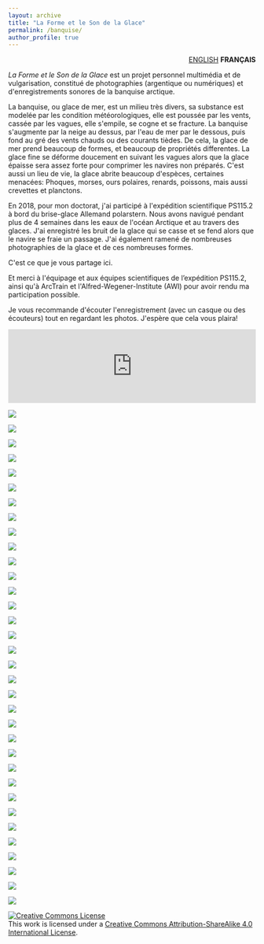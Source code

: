 ```yaml
---
layout: archive
title: "La Forme et le Son de la Glace"
permalink: /banquise/
author_profile: true
---
```


<div style="text-align: right"> <a href="https://dringeis.github.io/sea_ice/">ENGLISH</a> <b>FRANÇAIS</b> </div>

*La Forme et le Son de la Glace* est un projet personnel multimédia et de vulgarisation, constitué de photographies (argentique ou numériques) et d'enregistrements sonores de la banquise arctique.

La banquise, ou glace de mer, est un milieu très divers, sa substance est modelée par les condition météorologiques, elle est poussée par les vents, cassée par les vagues, elle s'empile, se cogne et se fracture. La banquise s'augmente par la neige au dessus, par l'eau de mer par le dessous, puis fond au gré des vents chauds ou des courants tièdes. De cela, la glace de mer prend beaucoup de formes, et beaucoup de propriétés differentes. La glace fine se déforme doucement en suivant les vagues alors que la glace épaisse sera assez forte pour comprimer les navires non préparés. C'est aussi un lieu de vie, la glace abrite beaucoup d'espèces, certaines menacées: Phoques, morses, ours polaires, renards, poissons, mais aussi crevettes et planctons.

En 2018, pour mon doctorat, j'ai participé à l'expédition scientifique PS115.2 à bord du brise-glace Allemand polarstern. Nous avons navigué pendant plus de 4 semaines dans les eaux de l'océan Arctique et au travers des glaces. J'ai enregistré les bruit de la glace qui se casse et se fend alors que le navire se fraie un passage. J'ai également ramené de nombreuses photographies de la glace et de ces nombreuses formes.

C'est ce que je vous partage ici.

Et merci à l'équipage et aux équipes scientifiques de l’expédition PS115.2, ainsi qu'à ArcTrain et l'Alfred-Wegener-Institute (AWI) pour avoir rendu ma participation possible.

Je vous recommande d'écouter l'enregistrement (avec un casque ou des écouteurs) tout en regardant les photos. J'espère que cela vous plaira!

<iframe width="100%" src="https://audioblog.arteradio.com/embed/150842" style="margin: 0;padding: 0;border: none;"></iframe>

![](/images/seaice/iceberg.jpg)

![](/images/seaice/IMG_8156.jpg)

![](/images/seaice/IMG_8157.jpg)

![](/images/seaice/IMG_8415.jpg)

![](/images/seaice/IMG_8416.jpg)

![](/images/seaice/IMG_8424.jpg)

![](/images/seaice/IMG_8429.jpg)

![](/images/seaice/IMG_8433.jpg)

![](/images/seaice/IMG_8496.jpg)

![](/images/seaice/IMG_8499.jpg)

![](/images/seaice/IMG_8556.jpg)

![](/images/seaice/IMG_8610.jpg)

![](/images/seaice/IMG_8621.jpg)

![](/images/seaice/IMG_8635.jpg)

![](/images/seaice/IMG_8637.jpg)

![](/images/seaice/IMG_8643.jpg)

![](/images/seaice/IMG_8646.jpg)

![](/images/seaice/IMG_8695.jpg)

![](/images/seaice/IMG_8718.jpg)

![](/images/seaice/IMG_8721.jpg)

![](/images/seaice/IMG_8722.jpg)

![](/images/seaice/IMG_8751.jpg)

![](/images/seaice/IMG_8773.jpg)

![](/images/seaice/IMG_8788.jpg)

![](/images/seaice/IMG_8789.jpg)

![](/images/seaice/IMG_8793.jpg)

![](/images/seaice/IMG_8796.jpg)

![](/images/seaice/IMG_9276.jpg)

![](/images/seaice/IMG_9279.jpg)

![](/images/seaice/IMG_9309.jpg)

![](/images/seaice/ridge.jpg)

![](/images/seaice/iceberg_ship.jpg)

![](/images/seaice/broken-ice.jpg)

![](/images/seaice/breaking-ice.jpg)

<a rel="license" href="http://creativecommons.org/licenses/by-sa/4.0/"><img alt="Creative Commons License" style="border-width:0" src="https://i.creativecommons.org/l/by-sa/4.0/88x31.png" /></a><br />This work is licensed under a <a rel="license" href="http://creativecommons.org/licenses/by-sa/4.0/">Creative Commons Attribution-ShareAlike 4.0 International License</a>.
